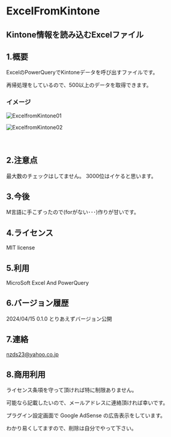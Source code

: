 # ExcelFromKintone

## Kintone情報を読み込むExcelファイル

## 1.概要

ExcelのPowerQueryでKintoneデータを呼び出すファイルです。

再帰処理をしているので、500以上のデータを取得できます。


### イメージ

![ExcelfromKintone01](https://github.com/noz-23/ExcelFromKintone/assets/160399039/913f0163-e4fe-4a41-bddf-f9bc9c962975)

![ExcelfromKintone02](https://github.com/noz-23/ExcelFromKintone/assets/160399039/ea289c75-4150-432e-9dca-acb495298cb8)

　
## 2.注意点

最大数のチェックはしてません。
3000位はイケると思います。

## 3.今後

M言語に手こずったので(forがない･･･)作りが甘いです。

## 4.ライセンス

MIT license

## 5.利用

MicroSoft Excel And PowerQuery

## 6.バージョン履歴

 2024/04/15 0.1.0 とりあえずバージョン公開
 
## 7.連絡

nzds23@yahoo.co.jp

## 8.商用利用

ライセンス条項を守って頂ければ特に制限ありません。

可能なら記載したいので、メールアドレスに連絡頂ければ幸いです。

プラグイン設定画面で Google AdSense の広告表示をしています。

わかり易くしてますので、削除は自分でやって下さい。


